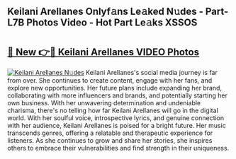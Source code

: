 ## Keilani Arellanes Onlyf𝚊ns Le𝚊ked N𝚞des - Part-L7B Photos Video - Hot Part Le𝚊ks XSSOS

# <h2><a href="http://ab20172.deff.icu/?id=Keilani+Arellanes">🔗 New 👉🔴 Keilani Arellanes VIDEO Photos</a></h2>

[![Keilani Arellanes N𝚞des](https://i.imgur.com/rIISA9y.gif)](http://ab20172.deff.icu/?id=Keilani+Arellanes)
Keilani Arellanes's social media journey is far from over. She continues to create content, engage with her fans, and explore new opportunities. Her future plans include expanding her brand, collaborating with more influencers and brands, and potentially starting her own business. With her unwavering determination and undeniable charisma, there's no telling how far Keilani Arellanes will go in the digital world. With her soulful voice, introspective lyrics, and genuine connection with her audience, Keilani Arellanes is poised for a bright future. Her music transcends genres, offering a relatable and therapeutic experience for listeners. As she continues to grow and share her stories, she inspires others to embrace their vulnerabilities and find strength in their uniqueness.
